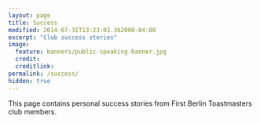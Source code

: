 ```yaml
---
layout: page
title: Success
modified: 2014-07-31T13:23:02.362000-04:00
excerpt: "Club success stories"
image:
  feature: banners/public-speaking-banner.jpg
  credit:
  creditlink:
permalink: /success/
hidden: true
---
```

This page contains personal success stories from First Berlin Toastmasters club members.
